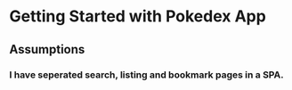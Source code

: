 # Getting Started with Pokedex App

## Assumptions

### I have seperated search, listing and bookmark pages in a SPA.

